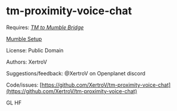 # tm-proximity-voice-chat

Requires: [*TM to Mumble Bridge*]()

[Mumble Setup]()

License: Public Domain

Authors: XertroV

Suggestions/feedback: @XertroV on Openplanet discord

Code/issues: [https://github.com/XertroV/tm-proximity-voice-chat](https://github.com/XertroV/tm-proximity-voice-chat)

GL HF
